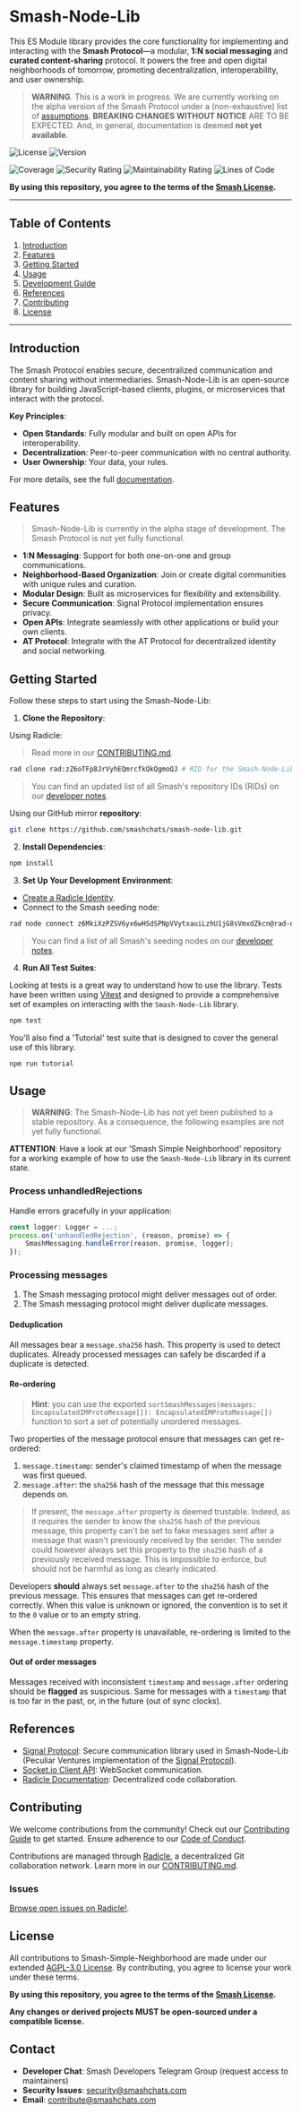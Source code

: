 # Smash-Node-Lib

This ES Module library provides the core functionality for implementing and interacting with the **Smash Protocol**—a modular, **1:N social messaging** and **curated content-sharing** protocol.
It powers the free and open digital neighborhoods of tomorrow, promoting decentralization, interoperability, and user ownership.

> **WARNING**.
> This is a work in progress.
> We are currently working on the alpha version of the Smash Protocol
> under a (non-exhaustive) list of [assumptions](./docs/ASSUMPTIONS.md).
> **BREAKING CHANGES WITHOUT NOTICE** ARE TO BE EXPECTED.
> And, in general, documentation is deemed **not yet available**.

![License](https://img.shields.io/badge/license-AGPL--3.0-blue)
![Version](https://img.shields.io/badge/version-0.0.0-alpha)

<!-- ![License](https://img.shields.io/github/license/smashchats/smash-node-lib)
![Version](https://img.shields.io/github/package-json/v/smashchats/smash-node-lib) -->

![Coverage](https://img.shields.io/endpoint?url=https://gist.githubusercontent.com/smashchatsdev/237cf77f566685841725f2001c1987f7/raw/jest-coverage-comment__main.json)
![Security Rating](https://sonar.smashchats.com/api/project_badges/measure?project=smashchats_smash-node-lib_95e1cd27-ea3b-492e-9c3a-ebf35949ed3f&metric=software_quality_security_rating&token=sqb_4c16baf0e3f3ff02d308510f50b8b5e8d80f2eb8)
![Maintainability Rating](https://sonar.smashchats.com/api/project_badges/measure?project=smashchats_smash-node-lib_95e1cd27-ea3b-492e-9c3a-ebf35949ed3f&metric=software_quality_maintainability_rating&token=sqb_4c16baf0e3f3ff02d308510f50b8b5e8d80f2eb8)
![Lines of Code](https://sonar.smashchats.com/api/project_badges/measure?project=smashchats_smash-node-lib_95e1cd27-ea3b-492e-9c3a-ebf35949ed3f&metric=ncloc&token=sqb_4c16baf0e3f3ff02d308510f50b8b5e8d80f2eb8)

**By using this repository, you agree to the terms of the [Smash License](./LICENSE).**

---

## **Table of Contents**

1. [Introduction](#introduction)
2. [Features](#features)
3. [Getting Started](#getting-started)
4. [Usage](#usage)
5. [Development Guide](#development-guide)
6. [References](#references)
7. [Contributing](#contributing)
8. [License](#license)

---

## **Introduction**

The Smash Protocol enables secure, decentralized communication and content sharing without intermediaries. Smash-Node-Lib is an open-source library for building JavaScript-based clients, plugins, or microservices that interact with the protocol.

**Key Principles**:

- **Open Standards**: Fully modular and built on open APIs for interoperability.
- **Decentralization**: Peer-to-peer communication with no central authority.
- **User Ownership**: Your data, your rules.

For more details, see the full [documentation](./docs/README.md).

## **Features**

> Smash-Node-Lib is currently in the alpha stage of development.
> The Smash Protocol is not yet fully functional.

- **1:N Messaging**: Support for both one-on-one and group communications.
- **Neighborhood-Based Organization**: Join or create digital communities with unique rules and curation.
- **Modular Design**: Built as microservices for flexibility and extensibility.
- **Secure Communication**: Signal Protocol implementation ensures privacy.
- **Open APIs**: Integrate seamlessly with other applications or build your own clients.
- **AT Protocol**: Integrate with the AT Protocol for decentralized identity and social networking.

## **Getting Started**

Follow these steps to start using the Smash-Node-Lib:

1. **Clone the Repository**:

Using Radicle:

> Read more in our [CONTRIBUTING.md](./docs/CONTRIBUTING.md).

```bash
rad clone rad:zZ6oTFp8JrVyhEQmrcfkQkQgmoQJ # RID for the Smash-Node-Lib repo
```

> You can find an updated list of all Smash's repository IDs (RIDs) on our [developer notes](https://dev.smashchats.com/radicle%20repos).

Using our GitHub mirror **repository**:

```bash
git clone https://github.com/smashchats/smash-node-lib.git
```

2. **Install Dependencies**:

```bash
npm install
```

3. **Set Up Your Development Environment**:

- [Create a Radicle Identity](https://radicle.xyz/guides/user#come-into-being-from-the-elliptic-aether).
- Connect to the Smash seeding node:

```bash
rad node connect z6MkiXzPZSV6yx6wHSdSPNpVVytxauiLzhU1jG8sVmxdZkcn@rad-node.smashchats.com:8778
```

> You can find a list of all Smash's seeding nodes on our [developer notes](https://dev.smashchats.com/radicle%20seeding%20node).

4. **Run All Test Suites**:

Looking at tests is a great way to understand how to use the library.
Tests have been written using [Vitest](https://vitest.dev/) and designed to provide a comprehensive set of examples on interacting with the `Smash-Node-Lib` library.

```bash
npm test
```

You'll also find a 'Tutorial' test suite that is designed to cover the general use of this library.

```
npm run tutorial
```

## **Usage**

> **WARNING**: The Smash-Node-Lib has not yet been published to a stable repository.
> As a consequence, the following examples are not yet fully functional.

**ATTENTION**: Have a look at our 'Smash Simple Neighborhood' repository for a working example of how to use the `Smash-Node-Lib` library in its current state.

### **Process unhandledRejections**

Handle errors gracefully in your application:

```typescript
const logger: Logger = ...;
process.on('unhandledRejection', (reason, promise) => {
    SmashMessaging.handleError(reason, promise, logger);
});
```

### **Processing messages**

1. The Smash messaging protocol might deliver messages out of order.
2. The Smash messaging protocol might deliver duplicate messages.

#### Deduplication

All messages bear a `message.sha256` hash.
This property is used to detect duplicates.
Already processed messages can safely be discarded if a duplicate is detected.

#### Re-ordering

> **Hint**: you can use the exported
> `sortSmashMessages(messages: EncapsulatedIMProtoMessage[]): EncapsulatedIMProtoMessage[])`
> function to sort a set of potentially unordered messages.

Two properties of the message protocol ensure that messages can get re-ordered:

1. `message.timestamp`: sender's claimed timestamp of when the message was first queued.
2. `message.after`: the `sha256` hash of the message that this message depends on.

> If present, the `message.after` property is deemed trustable.
> Indeed, as it requires the sender to know the `sha256` hash of the previous message,
> this property can't be set to fake messages sent after a message that wasn't previously received by the sender.
> The sender could however always set this property to the `sha256` hash of a previously received message.
> This is impossible to enforce, but should not be harmful as long as clearly indicated.

Developers **should** always set `message.after` to the `sha256` hash of the previous message.
This ensures that messages can get re-ordered correctly.
When this value is unknown or ignored, the convention is to set it to the `0` value or to an empty string.

When the `message.after` property is unavailable, re-ordering is limited to the `message.timestamp` property.

#### Out of order messages

Messages received with inconsistent `timestamp` and `message.after` ordering should be **flagged** as suspicious.
Same for messages with a `timestamp` that is too far in the past, or, in the future (out of sync clocks).

## **References**

- [Signal Protocol](https://github.com/PeculiarVentures/2key-ratchet): Secure communication library used in Smash-Node-Lib (Peculiar Ventures implementation of the [Signal Protocol](https://signal.org/docs/)).
- [Socket.io Client API](https://socket.io/docs/v4/client-api/): WebSocket communication.
- [Radicle Documentation](https://radicle.xyz/docs/): Decentralized code collaboration.

## **Contributing**

We welcome contributions from the community! Check out our [Contributing Guide](./docs/CONTRIBUTING.md) to get started. Ensure adherence to our [Code of Conduct](./docs/CODE_OF_CONDUCT.md).

Contributions are managed through [Radicle](https://radicle.xyz/), a decentralized Git collaboration network. Learn more in our [CONTRIBUTING.md](./docs/CONTRIBUTING.md).

### Issues

[Browse open issues on Radicle!](https://app.radicle.xyz/nodes/seed.radicle.garden/rad:zZ6oTFp8JrVyhEQmrcfkQkQgmoQJ/issues).

## **License**

All contributions to Smash-Simple-Neighborhood are made under our extended [AGPL-3.0 License](./LICENSE).
By contributing, you agree to license your work under these terms.

**By using this repository, you agree to the terms of the [Smash License](./LICENSE).**

**Any changes or derived projects MUST be open-sourced under a compatible license.**

## **Contact**

- **Developer Chat**: Smash Developers Telegram Group (request access to maintainers)
- **Security Issues**: [security@smashchats.com](mailto:security@smashchats.com)
- **Email**: [contribute@smashchats.com](mailto:contribute@smashchats.com)
